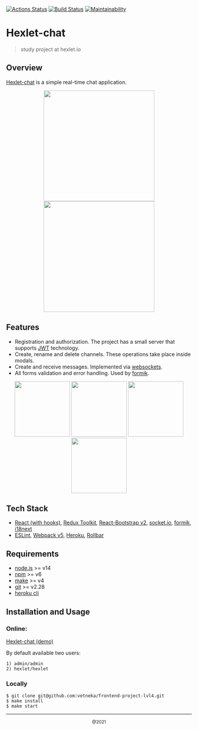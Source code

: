 [![Actions Status](https://github.com/vetneka/frontend-project-lvl4/workflows/hexlet-check/badge.svg)](https://github.com/vetneka/frontend-project-lvl4/actions)
[![Build Status](https://github.com/vetneka/frontend-project-lvl3/workflows/build/badge.svg)](https://github.com/vetneka/frontend-project-lvl4/actions/workflows/build.yml)
[![Maintainability](https://api.codeclimate.com/v1/badges/021f2c39e2b0d3646b12/maintainability)](https://codeclimate.com/github/vetneka/frontend-project-lvl4/maintainability)

# Hexlet-chat
> study project at hexlet.io

## Overview
[Hexlet-chat](https://slack-26691.herokuapp.com/) is a simple real-time chat application.

<p align="center">
  <img src="https://user-images.githubusercontent.com/44982805/127958485-35fccc31-3b39-484d-a9f5-d75740ba9cc9.png" height="300">
  <img src="https://user-images.githubusercontent.com/44982805/127957625-7b5516bf-62a3-46fe-abb1-d73c3f9300c8.png" height="300">
</p>

## Features
- Registration and authorization. The project has a small server that supports [JWT](https://jwt.io/) technology.
- Create, rename and delete channels. These operations take place inside modals.
- Create and receive messages. Implemented via [websockets](https://socket.io/).
- All forms validation and error handling. Used by [formik](https://formik.org/).

<p align="center">
  <img src="https://user-images.githubusercontent.com/44982805/127960250-759d828c-3e78-4cd7-a5cd-72cac741ccf2.png" height="150">
  <img src="https://user-images.githubusercontent.com/44982805/127960254-8d8f06db-08dc-4db5-b1c0-716aeedadbaa.png" height="150">
  <img src="https://user-images.githubusercontent.com/44982805/127960260-5a15c14f-b487-4cbc-8f2a-c2b3f2587064.png" height="150">
  <img src="https://user-images.githubusercontent.com/44982805/127960266-a5fa6b33-65d1-4af1-a153-bf7b4215b8bd.png" height="150">
</p>

## Tech Stack
- [React (with hooks)](https://reactjs.org/), [Redux Toolkit](https://redux-toolkit.js.org/), [React-Bootstrap v2](https://react-bootstrap.github.io/), [socket.io](https://socket.io/), [formik](https://formik.org/), [i18next](https://react.i18next.com/)
- [ESLint](https://eslint.org/), [Webpack v5](https://webpack.js.org/), [Heroku](https://heroku.com/), [Rollbar](https://rollbar.com/)


## Requirements
- [node.js](https://nodejs.org/) >= v14
- [npm](https://www.npmjs.com/) >= v6
- [make](https://www.gnu.org/software/make/) >= v4
- [git](https://git-scm.com/) >= v2.28
- [heroku cli](https://devcenter.heroku.com/articles/getting-started-with-nodejs#set-up)

## Installation and Usage

### Online:
[Hexlet-chat (demo)](https://slack-26691.herokuapp.com/)

By default available two users:
```
1) admin/admin
2) hexlet/hexlet
```

### Locally
```
$ git clone git@github.com:vetneka/frontend-project-lvl4.git
$ make install
$ make start
```
<hr>
<p align="center"><sup>@2021</sup></p>
